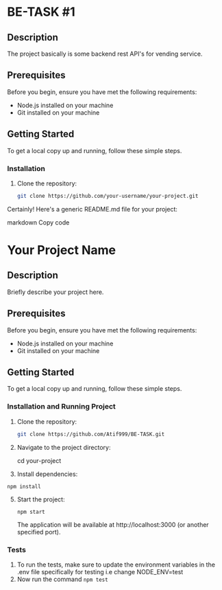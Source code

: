 # BE-TASK #1

## Description
The project basically is some backend rest API's for vending service.

## Prerequisites

Before you begin, ensure you have met the following requirements:

- Node.js installed on your machine
- Git installed on your machine

## Getting Started

To get a local copy up and running, follow these simple steps.

### Installation

1. Clone the repository:

   ```bash
   git clone https://github.com/your-username/your-project.git

   
Certainly! Here's a generic README.md file for your project:

markdown
Copy code
# Your Project Name

## Description

Briefly describe your project here.

## Prerequisites

Before you begin, ensure you have met the following requirements:

- Node.js installed on your machine
- Git installed on your machine

## Getting Started

To get a local copy up and running, follow these simple steps.

### Installation and Running Project

1. Clone the repository:

   ```bash
   git clone https://github.com/Atif999/BE-TASK.git

2. Navigate to the project directory:

   cd your-project

4. Install dependencies:
   
  `npm install`


5. Start the project:

   `npm start`

   The application will be available at http://localhost:3000 (or another specified port).

### Tests

  1. To run the tests, make sure to update the environment variables in the .env file specifically for testing i.e change NODE_ENV=test
  2. Now run the command `npm test`
